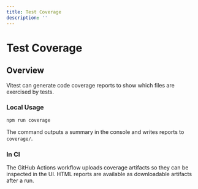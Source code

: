 ```yaml
---
title: Test Coverage
description: ''
---
```

# Test Coverage

## Overview
Vitest can generate code coverage reports to show which files are exercised by tests.

### Local Usage
```bash
npm run coverage
```
The command outputs a summary in the console and writes reports to `coverage/`.

### In CI
The GitHub Actions workflow uploads coverage artifacts so they can be inspected in the UI. HTML reports are available as downloadable artifacts after a run.